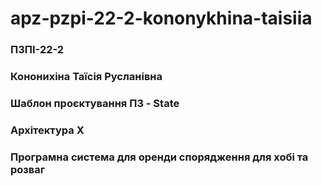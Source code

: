 # apz-pzpi-22-2-kononykhina-taisiia

### ПЗПІ-22-2
### Кононихіна Таїсія Русланівна
### Шаблон проєктування ПЗ - State
### Архітектура X
### Програмна система для оренди спорядження для хобі та розваг
